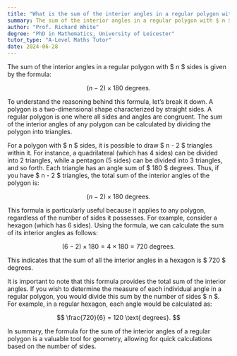 ```yaml
---
title: "What is the sum of the interior angles in a regular polygon with n sides?"
summary: The sum of the interior angles in a regular polygon with $ n $ sides is $ (n-2) \times 180 $ degrees.
author: "Prof. Richard White"
degree: "PhD in Mathematics, University of Leicester"
tutor_type: "A-Level Maths Tutor"
date: 2024-06-28
---
```


The sum of the interior angles in a regular polygon with $ n $ sides is given by the formula:

$$
(n-2) \times 180 \text{ degrees}.
$$

To understand the reasoning behind this formula, let’s break it down. A polygon is a two-dimensional shape characterized by straight sides. A regular polygon is one where all sides and angles are congruent. The sum of the interior angles of any polygon can be calculated by dividing the polygon into triangles.

For a polygon with $ n $ sides, it is possible to draw $ n - 2 $ triangles within it. For instance, a quadrilateral (which has 4 sides) can be divided into 2 triangles, while a pentagon (5 sides) can be divided into 3 triangles, and so forth. Each triangle has an angle sum of $ 180 $ degrees. Thus, if you have $ n - 2 $ triangles, the total sum of the interior angles of the polygon is:

$$
(n-2) \times 180 \text{ degrees}.
$$

This formula is particularly useful because it applies to any polygon, regardless of the number of sides it possesses. For example, consider a hexagon (which has 6 sides). Using the formula, we can calculate the sum of its interior angles as follows:

$$
(6-2) \times 180 = 4 \times 180 = 720 \text{ degrees}.
$$

This indicates that the sum of all the interior angles in a hexagon is $ 720 $ degrees.

It is important to note that this formula provides the total sum of the interior angles. If you wish to determine the measure of each individual angle in a regular polygon, you would divide this sum by the number of sides $ n $. For example, in a regular hexagon, each angle would be calculated as:

$$
\frac{720}{6} = 120 \text{ degrees}.
$$

In summary, the formula for the sum of the interior angles of a regular polygon is a valuable tool for geometry, allowing for quick calculations based on the number of sides.
    